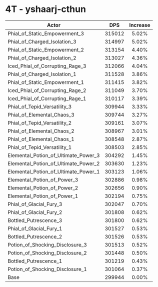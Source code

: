 # 4T - yshaarj-cthun
| Actor | DPS | Increase |
|---|:---:|:---:|
|Phial_of_Static_Empowerment_3|315012|5.02%|
|Phial_of_Charged_Isolation_3|314997|5.02%|
|Phial_of_Static_Empowerment_2|313154|4.40%|
|Phial_of_Charged_Isolation_2|313027|4.36%|
|Iced_Phial_of_Corrupting_Rage_3|312066|4.04%|
|Phial_of_Charged_Isolation_1|311528|3.86%|
|Phial_of_Static_Empowerment_1|311415|3.82%|
|Iced_Phial_of_Corrupting_Rage_2|311049|3.70%|
|Iced_Phial_of_Corrupting_Rage_1|310117|3.39%|
|Phial_of_Tepid_Versatility_3|309944|3.33%|
|Phial_of_Elemental_Chaos_3|309744|3.27%|
|Phial_of_Tepid_Versatility_2|309161|3.07%|
|Phial_of_Elemental_Chaos_2|308967|3.01%|
|Phial_of_Elemental_Chaos_1|308548|2.87%|
|Phial_of_Tepid_Versatility_1|308503|2.85%|
|Elemental_Potion_of_Ultimate_Power_3|304292|1.45%|
|Elemental_Potion_of_Ultimate_Power_2|303630|1.23%|
|Elemental_Potion_of_Ultimate_Power_1|303123|1.06%|
|Elemental_Potion_of_Power_3|302886|0.98%|
|Elemental_Potion_of_Power_2|302656|0.90%|
|Elemental_Potion_of_Power_1|302194|0.75%|
|Phial_of_Glacial_Fury_3|302047|0.70%|
|Phial_of_Glacial_Fury_2|301808|0.62%|
|Bottled_Putrescence_3|301800|0.62%|
|Phial_of_Glacial_Fury_1|301527|0.53%|
|Bottled_Putrescence_2|301526|0.53%|
|Potion_of_Shocking_Disclosure_3|301513|0.52%|
|Potion_of_Shocking_Disclosure_2|301448|0.50%|
|Bottled_Putrescence_1|301219|0.43%|
|Potion_of_Shocking_Disclosure_1|301064|0.37%|
|Base|299944|0.00%|
